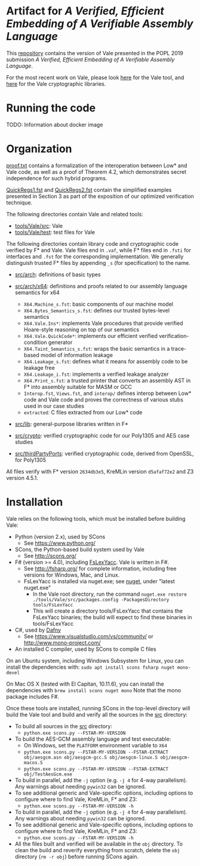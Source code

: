 
Artifact for *A Verified, Efficient Embedding of A Verifiable Assembly Language*
==============================================================================================
This [repository](https://github.com/project-everest/vale/tree/popl_artifact_submit) contains 
the version of Vale presented in the POPL 2019 submission *A Verified, Efficient Embedding of A Verifiable Assembly Language*.

For the most recent work on Vale, please look [here](https://github.com/project-everest/vale) for the Vale tool,
and [here](https://github.com/project-everest/hacl-star/tree/fstar-master/vale/) for the Vale cryptographic libraries.

# Running the code
TODO: Information about docker image

# Organization

[proof.txt](proof.txt) contains a formalization of the interoperation between Low\* and Vale code,
as well as a proof of Theorem 4.2, which demonstrates secret independence for such hybrid programs.

[QuickRegs1.fst](QuickRegs1.fst) and [QuickRegs2.fst](QuickRegs2.fst) contain the simplified examples presented in Section 3 as part of the exposition
of our optimized verification technique.


The following directories contain Vale and related tools:

* [tools/Vale/src](./tools/Vale/src): Vale
* [tools/Vale/test](./tools/Vale/test): test files for Vale


The following directories contain library code and cryptographic code verified
by F\* and Vale.  Vale files end in `.vaf`, while F\* files end in `.fsti` for
interfaces and `.fst` for the corresponding implementation.  We generally
distinguish trusted F\* files by appending `_s` (for specification) to the name.

* [src/arch](./src/arch): definitions of basic types 
* [src/arch/x64](./src/arch/x64): definitions and proofs related to our assembly language semantics for x64
    - `X64.Machine_s.fst`: basic components of our machine model
    - `X64.Bytes_Semantics_s.fst`: defines our trusted bytes-level semantics
    - `X64.Vale.Ins*`: implements Vale procedures that provide verified Hoare-style reasoning on top of our semantics
    - `X64.Vale.QuickCode*`: implements our efficient verified verification-condition generator
    - `X64.Taint_Semantics_s.fst`: wraps the basic semantics in a trace-based model of information leakage
    - `X64.Leakage_s.fst`: defines what it means for assembly code to be leakage free
    - `X64.Leakage_i.fst`: implements a verified leakage analyzer
    - `X64.Print_s.fst`: a trusted printer that converts an assembly AST in F\* into assembly suitable for MASM or GCC
    - `Interop.fst`, `Views.fst`, and `interop/` defines interop between Low\* code and Vale code and proves the correctness of various stubs used in our case studies
    - `extracted`: C files extracted from our Low\* code


* [src/lib](./src/lib): general-purpose libraries written in F\*
* [src/crypto](./src/crypto): verified cryptographic code for our Poly1305 and AES case studies
* [src/thirdPartyPorts](./src/thirdPartyPorts): verified cryptographic code, derived from OpenSSL, for Poly1305 

All files verify with F\* version `2634db3e5`, KreMLin version `d5afaf72e2` and Z3 version 4.5.1.

# Installation

Vale relies on the following tools, which must be installed before building Vale:

* Python (version 2.x), used by SCons
  * See https://www.python.org/
* SCons, the Python-based build system used by Vale
  * See http://scons.org/
* F\# (version >= 4.0), including [FsLexYacc](http://fsprojects.github.io/FsLexYacc/).  Vale is written in F\#.
  * See http://fsharp.org/ for complete information, including free versions for Windows, Mac, and Linux.
  * FsLexYacc is installed via nuget.exe; see [nuget](https://www.nuget.org/), under "latest nuget.exe"
    * In the Vale root directory, run the command `nuget.exe restore ./tools/Vale/src/packages.config -PackagesDirectory tools/FsLexYacc`
    * This will create a directory tools/FsLexYacc that contains the FsLexYacc binaries; the build will expect to find these binaries in tools/FsLexYacc
* C\#, used by [Dafny](https://github.com/Microsoft/dafny/blob/master/INSTALL)
  * See https://www.visualstudio.com/vs/community/ or http://www.mono-project.com/
* An installed C compiler, used by SCons to compile C files

On an Ubuntu system, including Windows Subsystem for Linux, you can install the dependencies with:
     ```sudo apt install scons fsharp nuget mono-devel```

On Mac OS X (tested with El Capitan, 10.11.6), you can install the dependencies with
    ```brew install scons nuget mono```
Note that the mono package includes F\#.

Once these tools are installed, running SCons in the top-level directory will build the Vale tool and build and verify all the sources in the [src](./src) directory:
* To build all sources in the [src](./src) directory:
  * ```python.exe scons.py --FSTAR-MY-VERSION```
* To build the AES-GCM assembly language and test executable:
  * On Windows, set the `PLATFORM` environment variable to `X64`
  * ```python.exe scons.py --FSTAR-MY-VERSION --FSTAR-EXTRACT obj/aesgcm.asn obj/aesgcm-gcc.S obj/aesgcm-linux.S obj/aesgcm-macos.S```
  * ```python.exe scons.py --FSTAR-MY-VERSION --FSTAR-EXTRACT obj/TestAesGcm.exe```
* To build in parallel, add the `-j` option (e.g. `-j 4` for 4-way parallelism).
  Any warnings about needing `pywin32` can be ignored.
* To see additional generic and Vale-specific options,
  including options to configure where to find Vale, KreMLin, F* and Z3:
  * ```python.exe scons.py --FSTAR-MY-VERSION -h```
* To build in parallel, add the `-j` option (e.g. `-j 4` for 4-way parallelism).
  Any warnings about needing `pywin32` can be ignored.
* To see additional generic and Vale-specific options,
  including options to configure where to find Vale, KreMLin, F* and Z3:
  * ```python.exe scons.py --FSTAR-MY-VERSION -h```
* All the files built and verified will be available in the `obj` directory. To clean the build and reverify everything from scratch, delete the `obj` directory (```rm -r obj```) before running SCons again.
